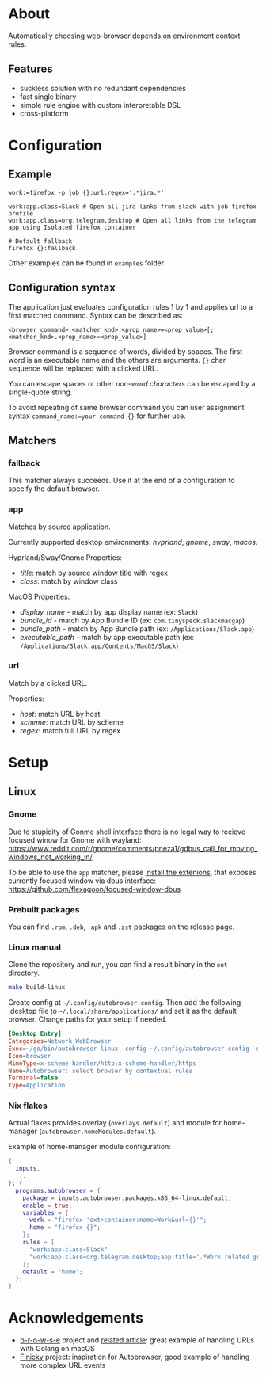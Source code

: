 # About

Automatically choosing web-browser depends on environment context rules.

## Features

- suckless solution with no redundant dependencies
- fast single binary
- simple rule engine with custom interpretable DSL
- cross-platform

# Configuration

## Example

```
work:=firefox -p job {}:url.regex='.*jira.*'

work:app.class=Slack # Open all jira links from slack with job firefox profile
work:app.class=org.telegram.desktop # Open all links from the telegram app using Isolated firefox container

# Default fallback
firefox {}:fallback
```

Other examples can be found in `examples` folder

## Configuration syntax

The application just evaluates configuration rules 1 by 1 and applies url to a first matched command. Syntax can be described as:

```
<browser_command>:<matcher_knd>.<prop_name>=<prop_value>[;<matcher_knd>.<prop_name>=<prop_value>]
```

Browser command is a sequence of words, divided by spaces. The first word is an executable name and the others are arguments. `{}` char sequence will be replaced with a clicked URL.

You can escape spaces or other _non-word characters_ can be escaped by a single-quote string.

To avoid repeating of same browser command you can user assignment syntax `command_name:=your command {}` for further use.

## Matchers

### fallback

This matcher always succeeds. Use it at the end of a configuration to specify the default browser.

### app

Matches by source application.

Currently supported desktop environments: _hyprland_, _gnome_, _sway_, _macos_.

Hyprland/Sway/Gnome Properties:

- _title_: match by source window title with regex
- _class_: match by window class

MacOS Properties:

- _display_name_ - match by app display name (ex: `Slack`)
- _bundle_id_ - match by App Bundle ID (ex: `com.tinyspeck.slackmacgap`)
- _bundle_path_ - match by App Bundle path (ex: `/Applications/Slack.app`)
- _executable_path_ - match by app executable path (ex: `/Applications/Slack.app/Contents/MacOS/Slack`)

### url

Match by a clicked URL.

Properties:

- _host_: match URL by host
- _scheme_: match URL by scheme
- _regex_: match full URL by regex

# Setup

## Linux

### Gnome

Due to stupidity of Gonme shell interface there is no legal way to recieve focused winow for Gnome with wayland: https://www.reddit.com/r/gnome/comments/pneza1/gdbus_call_for_moving_windows_not_working_in/

To be able to use the `app` matcher, please [install the extenions](https://extensions.gnome.org/extension/5592/focused-window-d-bus/), that exposes currently focused window via dbus interface: https://github.com/flexagoon/focused-window-dbus

### Prebuilt packages

You can find `.rpm`, `.deb`, `.apk` and `.zst` packages on the release page.

### Linux manual

Clone the repository and run, you can find a result binary in the `out` directory.

```sh
make build-linux
```

Create config at `~/.config/autobrowser.config`.
Then add the following .desktop file to `~/.local/share/applications/` and set it as the default browser.
Change paths for your setup if needed.

```ini
[Desktop Entry]
Categories=Network;WebBrowser
Exec=~/go/bin/autobrowser-linux -config ~/.config/autobrowser.config -url %u
Icon=browser
MimeType=x-scheme-handler/http;x-scheme-handler/https
Name=Autobrowser: select browser by contextual rules
Terminal=false
Type=Application
```

### Nix flakes

Actual flakes provides overlay (`overlays.default`) and module for home-manager (`autobrowser.homeModules.default`).

Example of home-manager module configuration:

```nix
{
  inputs,
  ...
}: {
  programs.autobrowser = {
    package = inputs.autobrowser.packages.x86_64-linux.default;
    enable = true;
    variables = {
      work = "firefox 'ext+container:name=Work&url={}'";
      home = "firefox {}";
    };
    rules = [
      "work:app.class=Slack"
      "work:app.class=org.telegram.desktop;app.title='.*Work related group name.*'"
    ];
    default = "home";
  };
}
```

# Acknowledgements

- [b-r-o-w-s-e](https://github.com/BlakeWilliams/b-r-o-w-s-e) project and [related article](https://blakewilliams.me/posts/handling-macos-url-schemes-with-go): great example of handling URLs with Golang on macOS
- [Finicky](https://github.com/johnste/finicky) project: inspiration for Autobrowser, good example of handling more complex URL events
